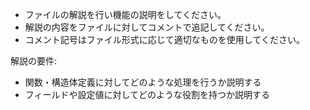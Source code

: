 - ファイルの解説を行い機能の説明をしてください。
- 解説の内容をファイルに対してコメントで追記してください。
- コメント記号はファイル形式に応じて適切なものを使用してください。

解説の要件:
- 関数・構造体定義に対してどのような処理を行うか説明する
- フィールドや設定値に対してどのような役割を持つか説明する
